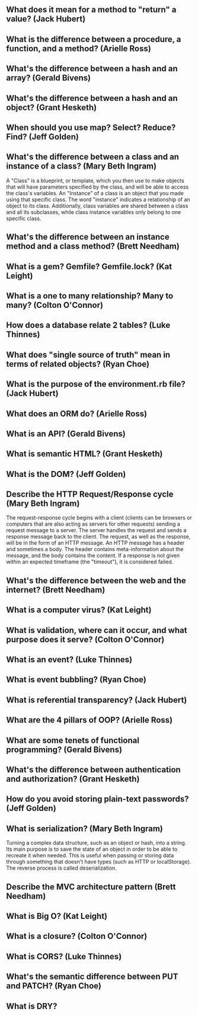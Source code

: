 ## What does it mean for a method to "return" a value? (Jack Hubert)

## What is the difference between a procedure, a function, and a method? (Arielle Ross)

## What's the difference between a hash and an array? (Gerald Bivens)

## What's the difference between a hash and an object? (Grant Hesketh)

## When should you use map? Select? Reduce? Find? (Jeff Golden)

## What's the difference between a class and an instance of a class? (Mary Beth Ingram)
A "Class" is a blueprint, or template, which you then use to make objects that will have parameters specified by the class, and will be able to access the class's variables.
An "Instance" of a class is an object that you made using that specific class. The word "instance" indicates a relationship of an object to its class.
Additionally, class variables are shared between a class and all its subclasses, while class instance variables only belong to one specific class.

## What's the difference between an instance method and a class method? (Brett Needham) 

## What is a gem? Gemfile? Gemfile.lock? (Kat Leight)

## What is a one to many relationship? Many to many? (Colton O'Connor)

## How does a database relate 2 tables? (Luke Thinnes)

## What does "single source of truth" mean in terms of related objects? (Ryan Choe)

## What is the purpose of the environment.rb file? (Jack Hubert)

## What does an ORM do? (Arielle Ross)

## What is an API? (Gerald Bivens)

## What is semantic HTML? (Grant Hesketh)

## What is the DOM? (Jeff Golden)

## Describe the HTTP Request/Response cycle (Mary Beth Ingram)
The request-response cycle begins with a client (clients can be browsers or computers that are also acting as servers for other requests) sending a request message to a server. The server handles the request and sends a response message back to the client. The request, as well as the response, will be in the form of an HTTP message. An HTTP message has a header and sometimes a body. The header contains meta-information about the message, and the body contains the content. If a response is not given within an expected timeframe (the "timeout"), it is considered failed.

## What's the difference between the web and the internet? (Brett Needham) 

## What is a computer virus? (Kat Leight)

## What is validation, where can it occur, and what purpose does it serve? (Colton O'Connor)

## What is an event? (Luke Thinnes)

## What is event bubbling? (Ryan Choe)

## What is referential transparency? (Jack Hubert)

## What are the 4 pillars of OOP? (Arielle Ross)

## What are some tenets of functional programming? (Gerald Bivens)

## What's the difference between authentication and authorization? (Grant Hesketh)

## How do you avoid storing plain-text passwords? (Jeff Golden)

## What is serialization? (Mary Beth Ingram)
Turning a complex data structure, such as an object or hash, into a string. Its main purpose is to save the state of an object in order to be able to recreate it when needed. This is useful when passing or storing data through something that doesn't have types (such as HTTP or localStorage). The reverse process is called deserialization.

## Describe the MVC architecture pattern (Brett Needham) 

## What is Big O? (Kat Leight)

## What is a closure? (Colton O'Connor)

## What is CORS? (Luke Thinnes)

## What's the semantic difference between PUT and PATCH? (Ryan Choe)

## What is DRY?

